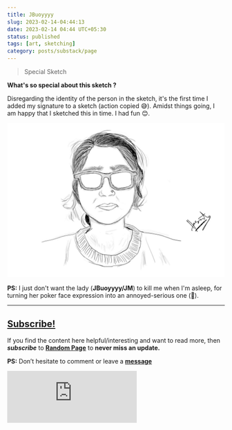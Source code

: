 ```yaml
---
title: JBuoyyyy
slug: 2023-02-14-04:44:13
date: 2023-02-14 04:44 UTC+05:30
status: published
tags: [art, sketching]
category: posts/substack/page
---
```


> Special Sketch

**What's so special about this sketch ?** 

Disregarding the identity of the person in the sketch, it's the first time I added my signature to a sketch (action copied 😅). Amidst things going, I am happy that I sketched this in time. I had fun 😊. 

![](/images/JBuoyy.jpg)

**PS:** I just don't want the lady (**JBuoyyyy/JM**) to kill me when I'm asleep, for turning her poker face expression into an annoyed-serious one (🥴).

---
## [Subscribe!]()
If you find the content here helpful/interesting and want to read more, then _**subscribe**_ to [**Random Page**](https://randompage8.substack.com/) to **never miss an update.**

**PS:** Don’t hesitate to comment or leave a **[message](https://twitter.com/randompages8)**
<div class="row">
	<iframe src="https://randompage8.substack.com/embed" max-width="480" height="120" frameborder="0" scrolling="no" class="centred"></iframe>
	<br>
</div>